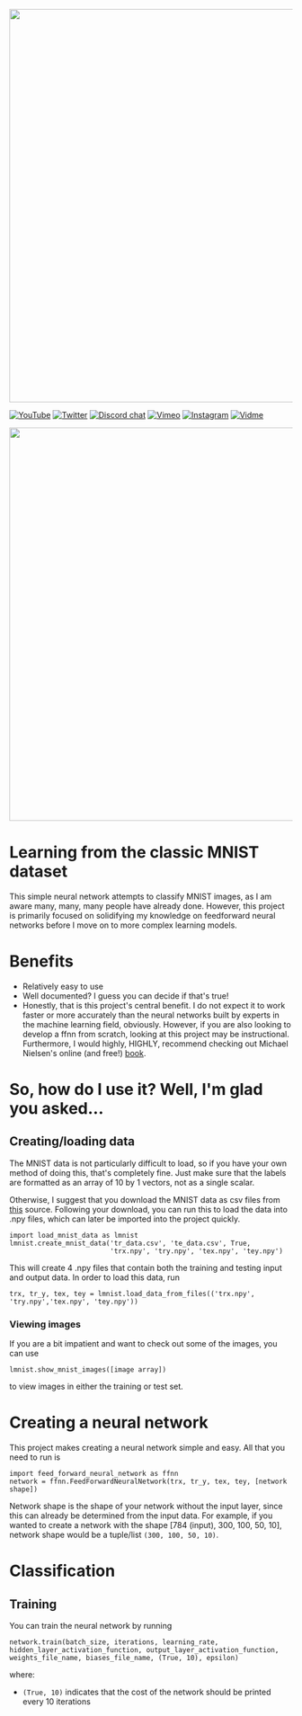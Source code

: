 <p align="center">
  <img src="https://user-images.githubusercontent.com/29058151/33108998-5f20e9a0-cefc-11e7-9a40-2c9148f7ff6c.png" width=700/>
</p>

[![YouTube](https://img.shields.io/badge/YouTube-tfs%20home-red.svg)](http:youtube.com/thingsfromspace)
[![Twitter](https://img.shields.io/badge/Twitter-%40tfs__space-blue.svg)](http://twitter.com/tfs_space)
[![Discord chat](https://img.shields.io/badge/Discord-discuss%20tfs%20%E2%86%92-orange.svg)](https://discord.gg/k4hu5G9)
[![Vimeo](https://img.shields.io/badge/Vimeo-more%20vids-brightgreen.svg)](https://vimeo.com/thingsfromspace)
[![Instagram](https://img.shields.io/badge/Instagram-%40things__from__space-lightgrey.svg)](https://www.instagram.com/things_from_space/)
[![Vidme](https://img.shields.io/badge/Vidme-the%20video%20alternative-yellow.svg)](https://vid.me/things_from_space)

<p align="center">
  <img src="https://user-images.githubusercontent.com/29058151/33245815-03bd877c-d2ca-11e7-9330-56fd6ee04449.png" width=700/>
</p>

# Learning from the classic MNIST dataset
This simple neural network attempts to classify MNIST images, as I am aware many, many, many people have already done. However, this project is primarily focused on solidifying my knowledge on feedforward neural networks before I move on to more complex learning models. 

# Benefits
  - Relatively easy to use
  - Well documented? I guess you can decide if that's true!
  - Honestly, that is this project's central benefit. I do not expect it to work faster or more accurately than the neural networks built by experts in the machine learning field, obviously. However, if you are also looking to develop a ffnn from scratch, looking at this project may be instructional. Furthermore, I would highly, HIGHLY, recommend checking out Michael Nielsen's online (and free!) [book](http://neuralnetworksanddeeplearning.com).
  
# So, how do I use it? Well, I'm glad you asked...
## Creating/loading data
The MNIST data is not particularly difficult to load, so if you have your own method of doing this, that's completely fine. Just make sure that the labels are formatted as an array of 10 by 1 vectors, not as a single scalar.

Otherwise, I suggest that you download the MNIST data as csv files from [this](https://pjreddie.com/projects/mnist-in-csv/) source. Following your download, you can run this to load the data into .npy files, which can later be imported into the project quickly.
```
import load_mnist_data as lmnist
lmnist.create_mnist_data('tr_data.csv', 'te_data.csv', True, 
                         'trx.npy', 'try.npy', 'tex.npy', 'tey.npy')
``` 
This will create 4 .npy files that contain both the training and testing input and output data. In order to load this data, run 
```
trx, tr_y, tex, tey = lmnist.load_data_from_files(('trx.npy', 'try.npy','tex.npy', 'tey.npy'))
```

### Viewing images
If you are a bit impatient and want to check out some of the images, you can use 
```
lmnist.show_mnist_images([image array])
```
to view images in either the training or test set.

# Creating a neural network
This project makes creating a neural network simple and easy. All that you need to run is 
```
import feed_forward_neural_network as ffnn
network = ffnn.FeedForwardNeuralNetwork(trx, tr_y, tex, tey, [network shape])
```
Network shape is the shape of your network without the input layer, since this can already be determined from the input data. For example, if you wanted to create a network with the shape [784 (input), 300, 100, 50, 10], network shape would be a tuple/list `(300, 100, 50, 10)`.

# Classification
## Training

You can train the neural network by running 
```
network.train(batch_size, iterations, learning_rate, hidden_layer_activation_function, output_layer_activation_function, weights_file_name, biases_file_name, (True, 10), epsilon)
```
where:

- `(True, 10)` indicates that the cost of the network should be printed every 10 iterations


